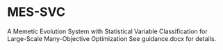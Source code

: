 # MES-SVC
A Memetic Evolution System with Statistical Variable Classification for Large-Scale Many-Objective Optimization
See guidance.docx for details.
